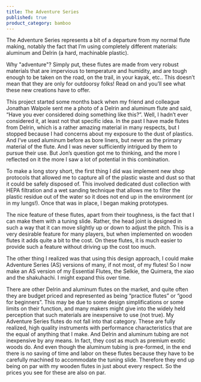 ```yaml
---
title: The Adventure Series
published: true
product_category: bamboo
---
```


The Adventure Series represents a bit of a departure from my normal flute making, notably the fact that I’m using completely different materials: aluminum and Delrin (a hard, machinable plastic).

Why "adventure"?  Simply put, these flutes are made from very robust materials that are impervious to temperature and humidity, and are tough enough to be taken on the road, on the trail, in your kayak, etc..  This doesn’t mean that they are only for outdoorsy folks!  Read on and you’ll see what these new creations have to offer.

This project started some months back when my friend and colleague Jonathan Walpole sent me a photo of a Delrin and aluminum flute and said, “Have you ever considered doing something like this?”.  Well, I hadn’t ever considered it, at least not that specific idea.  In the past I have made flutes from Delrin, which is a rather amazing material in many respects, but I stopped because I had concerns about my exposure to the dust of plastics.  And I’ve used aluminum before as bore liners, but never as the primary material of the flute.  And I was never sufficiently intrigued by them to pursue their use.  But Jon’s question got me to thinking, and the more I reflected on it the more I saw a lot of potential in this combination.

To make a long story short, the first thing I did was implement new shop protocols that allowed me to capture all of the plastic waste and dust so that it could be safely disposed of.   This involved dedicated dust collection with HEPA filtration and a wet sanding technique that allows me to filter the plastic residue out of the water so it does not end up in the environment (or in my lungs!). Once that was in place, I began making prototypes.

The nice feature of these flutes, apart from their toughness, is the fact that I can make them with a tuning slide.  Rather, the head joint is designed in such a way that it can move slightly up or down to adjust the pitch.  This is a very desirable feature for many players, but when implemented on wooden flutes it adds quite a bit to the cost.  On these flutes, it is much easier to provide such a feature without driving up the cost too much.

The other thing I realized was that using this design approach, I could make Adventure Series (AS) versions of many, if not most, of my flutes!  So I now make an AS version of my Essential Flutes, the Selkie, the Quimera, the xiao and the shakuhachi.  I might expand this over time.

There are other Delrin and aluminum flutes on the market, and quite often they are budget priced and represented as being “practice flutes” or “good for beginners”.  This may be due to some design simplifications or some limits on their function, and many makers might give into the widely held perception that such materials are inexpensive to use (not true).  My Adventure Series flutes do not fall into that category.  These are fully realized, high quality instruments with performance characteristics that are the equal of anything that I make.  And Delrin and aluminum tubing are not inexpensive by any means.  In fact, they cost as much as premium exotic woods do.  And even though the aluminum tubing is pre-formed, in the end there is no saving of time and labor on these flutes because they have to be carefully machined to accommodate the tuning slide.  Therefore they end up being on par with my wooden flutes in just about every respect.   So the prices you see for these are also on par.